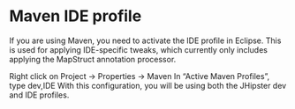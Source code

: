 # Maven IDE profile
If you are using Maven, you need to activate the IDE profile in Eclipse. This is used for applying IDE-specific tweaks, which currently only includes applying the MapStruct annotation processor.

Right click on Project -> Properties -> Maven
In “Active Maven Profiles”, type dev,IDE
With this configuration, you will be using both the JHipster dev and IDE profiles.

